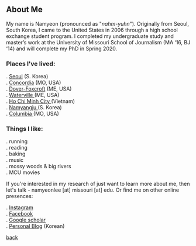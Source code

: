 

## About Me

My name is Namyeon (pronounced as "_nahm-yuhn_"). Originally from Seoul, South Korea, I came to the United States in 2006 through a high school exchange student program. I completed my undergraduate study and master’s work at the University of Missouri School of Journalism (MA ‘16, BJ ‘14) and will complete my PhD in Spring 2020. 


### Places I've lived: 

. <a href="https://goo.gl/maps/eefhzatKQrN4M8Fg6">Seoul</a> (S. Korea) <br>
. <a href="https://goo.gl/maps/A6NWSttJozkKNAWWA">Concordia</a> (MO, USA)<br>
. <a href="https://goo.gl/maps/wGnR9ggN5DRXt5KX7">Dover-Foxcroft</a> (ME, USA)<br>
. <a href="https://goo.gl/maps/GnQaguvzDvdPdW5W8">Waterville </a> (ME, USA)<br>
. <a href="https://goo.gl/maps/P91VzKxZWfVFLmzv5">Ho Chi Minh City </a> (Vietnam)<br>
. <a href="https://goo.gl/maps/TXGsHFNY9wBcmhKG9">Namyangju </a> (S. Korea)<br>
. <a href="https://goo.gl/maps/zRvKVVgGj1BgAcao9">Columbia </a> (MO, USA)<br>

### Things I like: 

. running<br>
. reading<br>
. baking<br>
. music<br>
. mossy woods & big rivers<br>
. MCU movies<br>

If you're interested in my research of just want to learn more about me, then let's talk - namyeonlee [at] missouri [at] edu. 
Or find me on other online presences: 

. <a href="https://www.instagram.com/namyeon.lee/">Instagram</a> <br>
. <a href="https://www.facebook.com/namyeon.lee"> Facebook</a><br>
. <a href="https://scholar.google.com/citations?user=e9AxEE4AAAAJ&hl=en"> Google scholar</a> <br>
. <a href="https://www.honeycrisps.tistory.com">Personal Blog</a> (Korean)<br>


[back](./)




